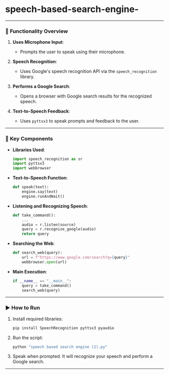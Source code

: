 # speech-based-search-engine-


---

### 🔧 **Functionality Overview**

1. **Uses Microphone Input**:

   * Prompts the user to speak using their microphone.

2. **Speech Recognition**:

   * Uses Google's speech recognition API via the `speech_recognition` library.

3. **Performs a Google Search**:

   * Opens a browser with Google search results for the recognized speech.

4. **Text-to-Speech Feedback**:

   * Uses `pyttsx3` to speak prompts and feedback to the user.

---

### 🧩 **Key Components**

* **Libraries Used**:

  ```python
  import speech_recognition as sr
  import pyttsx3
  import webbrowser
  ```

* **Text-to-Speech Function**:

  ```python
  def speak(text):
      engine.say(text)
      engine.runAndWait()
  ```

* **Listening and Recognizing Speech**:

  ```python
  def take_command():
      ...
      audio = r.listen(source)
      query = r.recognize_google(audio)
      return query
  ```

* **Searching the Web**:

  ```python
  def search_web(query):
      url = f"https://www.google.com/search?q={query}"
      webbrowser.open(url)
  ```

* **Main Execution**:

  ```python
  if __name__ == "__main__":
      query = take_command()
      search_web(query)
  ```

---

### ▶️ **How to Run**

1. Install required libraries:

   ```bash
   pip install SpeechRecognition pyttsx3 pyaudio
   ```

2. Run the script:

   ```bash
   python "speech based search engine (2).py"
   ```

3. Speak when prompted. It will recognize your speech and perform a Google search.

---

